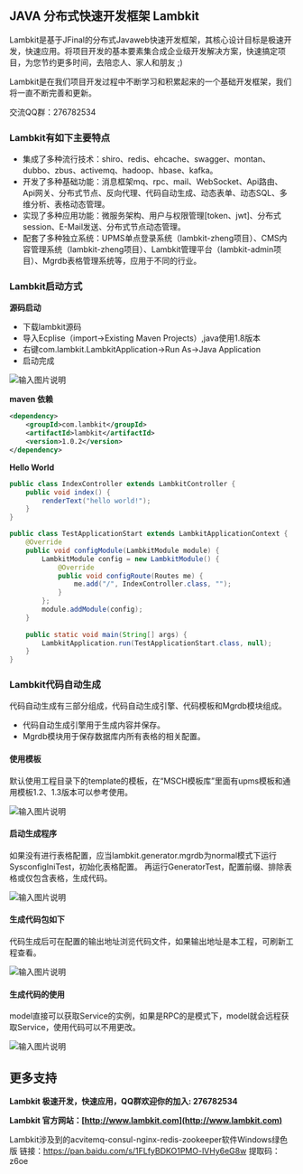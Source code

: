 ## JAVA 分布式快速开发框架 Lambkit

Lambkit是基于JFinal的分布式Javaweb快速开发框架，其核心设计目标是极速开发，快速应用。将项目开发的基本要素集合成企业级开发解决方案，快速搞定项目，为您节约更多时间，去陪恋人、家人和朋友 ;)

Lambkit是在我们项目开发过程中不断学习和积累起来的一个基础开发框架，我们将一直不断完善和更新。

交流QQ群：276782534

### Lambkit有如下主要特点
- 集成了多种流行技术：shiro、redis、ehcache、swagger、montan、dubbo、zbus、activemq、hadoop、hbase、kafka。
- 开发了多种基础功能：消息框架mq、rpc、mail、WebSocket、Api路由、Api网关、分布式节点、反向代理、代码自动生成、动态表单、动态SQL、多维分析、表格动态管理。
- 实现了多种应用功能：微服务架构、用户与权限管理[token、jwt]、分布式session、E-Mail发送、分布式节点动态管理。
- 配套了多种独立系统：UPMS单点登录系统（lambkit-zheng项目）、CMS内容管理系统（lambkit-zheng项目）、Lambkit管理平台（lambkit-admin项目）、Mgrdb表格管理系统等，应用于不同的行业。

### Lambkit启动方式

**源码启动**

- 下载lambkit源码
- 导入Ecplise（import->Existing Maven Projects）,java使用1.8版本
- 右键com.lambkit.LambkitApplication->Run As->Java Application
- 启动完成

![输入图片说明](https://images.gitee.com/uploads/images/2019/0604/163339_1942786c_136253.png "启动完成2.png")

**maven 依赖**

```xml
<dependency>
    <groupId>com.lambkit</groupId>
    <artifactId>lambkit</artifactId>
    <version>1.0.2</version>
</dependency>
```

**Hello World**

```java
public class IndexController extends LambkitController {
	public void index() {
		renderText("hello world!");
	}
}
```

```java
public class TestApplicationStart extends LambkitApplicationContext {
	@Override
	public void configModule(LambkitModule module) {
		LambkitModule config = new LambkitModule() {
    		@Override
    		public void configRoute(Routes me) {
    			me.add("/", IndexController.class, "");
    		}
		};
		module.addModule(config);
	}
	
	public static void main(String[] args) {
		LambkitApplication.run(TestApplicationStart.class, null);
	}
}
```

### Lambkit代码自动生成
代码自动生成有三部分组成，代码自动生成引擎、代码模板和Mgrdb模块组成。
- 代码自动生成引擎用于生成内容并保存。
- Mgrdb模块用于保存数据库内所有表格的相关配置。

#### 使用模板

默认使用工程目录下的template的模板，在“MSCH模板库”里面有upms模板和通用模板1.2、1.3版本可以参考使用。

![输入图片说明](https://images.gitee.com/uploads/images/2019/0220/153132_fe058526_136253.png "代码自动生成1.png")

#### 启动生成程序

如果没有进行表格配置，应当lambkit.generator.mgrdb为normal模式下运行SysconfigIniTest，初始化表格配置。
再运行GeneratorTest，配置前缀、排除表格或仅包含表格，生成代码。

![输入图片说明](https://images.gitee.com/uploads/images/2019/0220/153122_fe11f748_136253.png "代码自动生成3.png")

#### 生成代码包如下

代码生成后可在配置的输出地址浏览代码文件，如果输出地址是本工程，可刷新工程查看。

![输入图片说明](https://images.gitee.com/uploads/images/2019/0220/153140_280a3b3a_136253.png "代码自动生成2.png")

#### 生成代码的使用

model直接可以获取Service的实例，如果是RPC的是模式下，model就会远程获取Service，使用代码可以不用更改。

![输入图片说明](https://images.gitee.com/uploads/images/2019/0220/160359_765648f6_136253.png "model使用.png")



## 更多支持

**Lambkit 极速开发，快速应用，QQ群欢迎你的加入: 276782534**

**Lambkit 官方网站：[http://www.lambkit.com](http://www.lambkit.com)**

Lambkit涉及到的acvitemq-consul-nginx-redis-zookeeper软件Windows绿色版
链接：https://pan.baidu.com/s/1FLfyBDKO1PMO-lVHy6eG8w 
提取码：z6oe 


